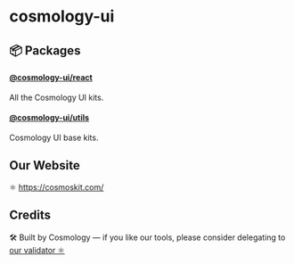 # cosmology-ui

## 📦 Packages

#### [@cosmology-ui/react](packages/react)

All the Cosmology UI kits.

#### [@cosmology-ui/utils](packages/utils)

Cosmology UI base kits.

## Our Website

⚛️ https://cosmoskit.com/

## Credits

🛠 Built by Cosmology — if you like our tools, please consider delegating to [our validator ⚛️](https://cosmology.tech/validator)
